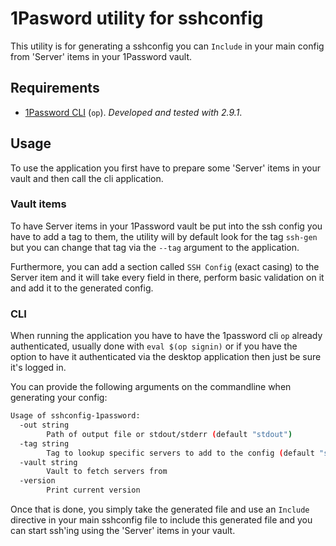# 1Pasword utility for sshconfig

This utility is for generating a sshconfig you can `Include` in your main config from 'Server' items in your 1Password vault.

## Requirements

- [1Password CLI](https://1password.com/downloads/command-line/) (`op`). _Developed and tested with 2.9.1_.

## Usage

To use the application you first have to prepare some 'Server' items in your vault and then call the cli application.

### Vault items

To have Server items in your 1Password vault be put into the ssh config you have to add a tag to them, 
the utility will by default look for the tag `ssh-gen` but you can change that tag via the `--tag` argument to the application.

Furthermore, you can add a section called `SSH Config` (exact casing) to the Server item and it will take every field in there, perform basic validation on it
and add it to the generated config.

### CLI 

When running the application you have to have the 1password cli `op` already authenticated, usually done with `eval $(op signin)` or if you have the option to have it authenticated via
the desktop application then just be sure it's logged in.

You can provide the following arguments on the commandline when generating your config:
```bash
Usage of sshconfig-1password:
  -out string
        Path of output file or stdout/stderr (default "stdout")
  -tag string
        Tag to lookup specific servers to add to the config (default "ssh-gen")
  -vault string
        Vault to fetch servers from
  -version
        Print current version
```

Once that is done, you simply take the generated file and use an `Include` directive in your main sshconfig file to 
include this generated file and you can start ssh'ing using the 'Server' items in your vault.

